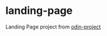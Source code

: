 # landing-page
Landing Page project from [odin-project](https://www.theodinproject.com/paths/foundations/courses/foundations/lessons/landing-page)
